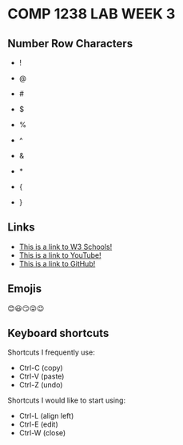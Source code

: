 # COMP 1238 LAB WEEK 3 
## Number Row Characters

* !

* @

* \#

* $

* %

* ^ 

* & 

* \*

* { 

* }

## Links
* [This is a link to W3 Schools!](https://www.w3schools.com/)
* [This is a link to YouTube!](https://www.youtube.com/)
* [This is a link to GitHub!](https://github.com/)


## Emojis
😊😃😏😜😉

## Keyboard shortcuts
Shortcuts I frequently use: 
- Ctrl-C (copy)
- Ctrl-V (paste)
- Ctrl-Z (undo)

Shortcuts I would like to start using: 
- Ctrl-L (align left)
- Ctrl-E (edit)
- Ctrl-W (close)